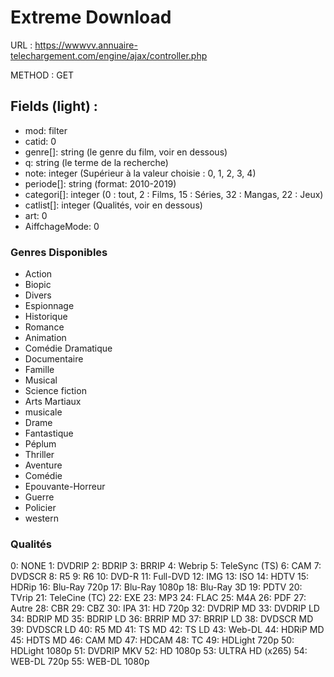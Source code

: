 # Extreme Download 

URL : https://wwwvv.annuaire-telechargement.com/engine/ajax/controller.php

METHOD : GET

## Fields (light) : 
* mod: filter
* catid: 0
* genre[]: string (le genre du film, voir en dessous)
* q: string (le terme de la recherche)
* note: integer (Supérieur à la valeur choisie : 0, 1, 2, 3, 4)
* periode[]: string (format: 2010-2019)
* categori[]: integer (0 : tout, 2 : Films, 15 : Séries, 32 : Mangas, 22 : Jeux)
* catlist[]: integer (Qualités, voir en dessous)
* art: 0
* AiffchageMode: 0

### Genres Disponibles
* Action
* Biopic
* Divers
* Espionnage
* Historique
* Romance
* Animation
* Comédie Dramatique
* Documentaire
* Famille
* Musical
* Science fiction
* Arts Martiaux
* musicale
* Drame
* Fantastique
* Péplum
* Thriller
* Aventure
* Comédie
* Epouvante-Horreur
* Guerre
* Policier
* western

### Qualités
0: NONE
1: DVDRIP
2: BDRIP
3: BRRIP
4: Webrip
5: TeleSync (TS)
6: CAM
7: DVDSCR
8: R5
9: R6
10: DVD-R
11: Full-DVD
12: IMG
13: ISO
14: HDTV
15: HDRip
16: Blu-Ray 720p
17: Blu-Ray 1080p
18: Blu-Ray 3D
19: PDTV
20: TVrip
21: TeleCine (TC)
22: EXE
23: MP3
24: FLAC
25: M4A
26: PDF
27: Autre
28: CBR
29: CBZ
30: IPA
31: HD 720p
32: DVDRIP MD
33: DVDRIP LD
34: BDRIP MD
35: BDRIP LD
36: BRRIP MD
37: BRRIP LD
38: DVDSCR MD
39: DVDSCR LD
40: R5 MD
41: TS MD
42: TS LD
43: Web-DL
44: HDRiP MD
45: HDTS MD
46: CAM MD
47: HDCAM
48: TC
49: HDLight 720p
50: HDLight 1080p
51: DVDRIP MKV
52: HD 1080p
53: ULTRA HD (x265)
54: WEB-DL 720p
55: WEB-DL 1080p
